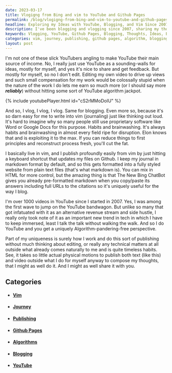 ```yaml
---
date: 2023-03-17
title: Vlogigng from Bing and vim to YouTube and Github Pages
permalink: /blog/vlogigng-from-bing-and-vim-to-youtube-and-github-pages/
headline: Exploring my Ideas with YouTube, Blogging, and Vim Since 2007
description: I've been blogging and vlogging since 2007, sharing my thoughts and ideas without worrying about editing or technical matters. I use YouTube and blogging to express myself and get feedback, and I don't edit my videos for views. I write and publish my work in vim, and use Bing ChatBot to format it in markdown. Join me on my journey and read my work to get insight into my ideas.
keywords: Vlogging, YouTube, Github Pages, Blogging, Thoughts, Ideas, Editing, Technical Matters, Express, Feedback, Videos, Views, Writing, Publishing, Vim, Bing ChatBot, Markdown, Journey, Insight, Money, Algorithm, Jackpot
categories: vim, journey, publishing, github pages, algorithm, blogging, youtube
layout: post
---
```


I'm not one of these slick YouTubers angling to make YouTube their main source
of income. No, I really just use YouTube as a sounding-walls for ideas, mostly
for myself, and yes it's nice to share and get feedback. But mostly for myself,
so no I don't edit. Editing my own video to drive up views and such small
compensation for my work would be colossally stupid when the nature of the work
I do lets me earn so much more (or I should say more ***reliably***) without
hitting some sort of YouTube algorithm jackpot.

{% include youtubePlayer.html id="cS2rMMoDoIU" %}

And so, I vlog, I vlog, I vlog. Same for blogging. Even more so, because it's
so darn easy for me to write into vim (journaling) just like thinking out loud.
It's hard to imagine why so many people still use proprietary software like
Word or Google Docs for this purpose. Habits and brainwashing. It's always
habits and brainwashing in almost every field ripe for disruption. Elon knows
that and is exploiting it to the max. If you can reduce things to first
principles and reconstruct process fresh, you'll cut the fat.

I basically live in vim, and I publish profoundly easily from vim by just
hitting a keyboard shortcut that updates my files on Github. I keep my journal
in markdown format by default, and so this gets formatted into a fully styled
website from plain text files (that's what markdown is). You can mix in HTML
for more control, but the amazing thing is that The New Bing ChatBot gives you
already pre-formatted markdown when you copy/paste its answers including full
URLs to the citations so it's uniquely useful for the way I blog.

I'm over 1000 videos in YouTube since I started in 2007. Yes, I was among the
first wave to jump on the YouTube bandwagon. But unlike so many that got
infatuated with it as an alternative revenue stream and side hustle, I really
only took note of it as an important new trend in tech in which I have to keep
immersed, least I talk the talk without walking the walk. And so I do YouTube
and you get a uniquely Algorithm-pandering-free perspective.

Part of my uniqueness is surely how I work and do this sort of publishing
without much thinking about editing, or really any technical matters at all
outside what already comes naturally to me and is quite timeless habits. See,
it takes so little actual physical motions to publish both text (like this) and
video outside what I do for myself anyway to compose my thoughts, that I might
as well do it. And I might as well share it with you.


## Categories

<ul>
<li><h4><a href='/vim/'>Vim</a></h4></li>
<li><h4><a href='/journey/'>Journey</a></h4></li>
<li><h4><a href='/publishing/'>Publishing</a></h4></li>
<li><h4><a href='/github-pages/'>Github Pages</a></h4></li>
<li><h4><a href='/algorithm/'>Algorithms</a></h4></li>
<li><h4><a href='/blogging/'>Blogging</a></h4></li>
<li><h4><a href='/youtube/'>YouTube</a></h4></li></ul>